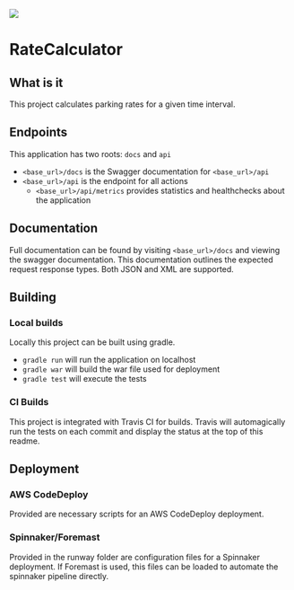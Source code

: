 ![](https://travis-ci.org/andrew-kirkham/ratecalculator.svg?branch=master)

# RateCalculator

## What is it
This project calculates parking rates for a given time interval.


## Endpoints
This application has two roots: `docs` and `api`
* `<base_url>/docs` is the Swagger documentation for `<base_url>/api`
* `<base_url>/api` is the endpoint for all actions 
    * `<base_url>/api/metrics` provides statistics and healthchecks about the application

## Documentation
Full documentation can be found by visiting `<base_url>/docs` and viewing the swagger documentation.
This documentation outlines the expected request response types.
Both JSON and XML are supported.

## Building

### Local builds
Locally this project can be built using gradle. 

* `gradle run` will run the application on localhost
* `gradle war` will build the war file used for deployment
* `gradle test` will execute the tests

### CI Builds
This project is integrated with Travis CI for builds. 
Travis will automagically run the tests on each commit and display the status at the top of this readme.

## Deployment
### AWS CodeDeploy
Provided are necessary scripts for an AWS CodeDeploy deployment.

### Spinnaker/Foremast
Provided in the runway folder are configuration files for a Spinnaker deployment. 
If Foremast is used, this files can be loaded to automate the spinnaker pipeline directly.